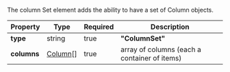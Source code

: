 The column Set element adds the ability to have a set of Column objects.

| Property | Type | Required | Description |
|---|---|---|---|
| **type**| string | true | **"ColumnSet"** |
| **columns** | [Column](#column)[] | true | array of columns (each a container of items)  |
